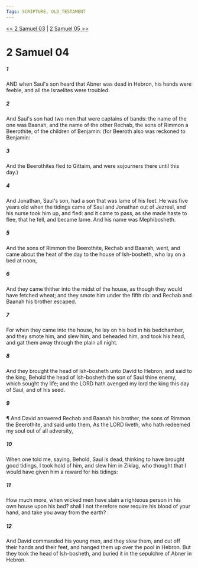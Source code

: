 ```yaml
---
Tags: SCRIPTURE, OLD_TESTAMENT
---
```


[<< 2 Samuel 03](OLD_TESTAMENT/10_2_Samuel/2_Samuel_03.md) | [2 Samuel 05 >>](OLD_TESTAMENT/10_2_Samuel/2_Samuel_05.md)

# 2 Samuel 04

##### 1

AND when Saul's son heard that Abner was dead in Hebron, his hands were feeble, and all the Israelites were troubled.

##### 2

And Saul's son had two men that were captains of bands: the name of the one was Baanah, and the name of the other Rechab, the sons of Rimmon a Beerothite, of the children of Benjamin: (for Beeroth also was reckoned to Benjamin:

##### 3

And the Beerothites fled to Gittaim, and were sojourners there until this day.)

##### 4

And Jonathan, Saul's son, had a son that was lame of his feet. He was five years old when the tidings came of Saul and Jonathan out of Jezreel, and his nurse took him up, and fled: and it came to pass, as she made haste to flee, that he fell, and became lame. And his name was Mephibosheth.

##### 5

And the sons of Rimmon the Beerothite, Rechab and Baanah, went, and came about the heat of the day to the house of Ish-bosheth, who lay on a bed at noon,

##### 6

And they came thither into the midst of the house, as though they would have fetched wheat; and they smote him under the fifth rib: and Rechab and Baanah his brother escaped.

##### 7

For when they came into the house, he lay on his bed in his bedchamber, and they smote him, and slew him, and beheaded him, and took his head, and gat them away through the plain all night.

##### 8

And they brought the head of Ish-bosheth unto David to Hebron, and said to the king, Behold the head of Ish-bosheth the son of Saul thine enemy, which sought thy life; and the LORD hath avenged my lord the king this day of Saul, and of his seed.

##### 9

¶ And David answered Rechab and Baanah his brother, the sons of Rimmon the Beerothite, and said unto them, As the LORD liveth, who hath redeemed my soul out of all adversity,

##### 10

When one told me, saying, Behold, Saul is dead, thinking to have brought good tidings, I took hold of him, and slew him in Ziklag, who thought that I would have given him a reward for his tidings:

##### 11

How much more, when wicked men have slain a righteous person in his own house upon his bed? shall I not therefore now require his blood of your hand, and take you away from the earth?

##### 12

And David commanded his young men, and they slew them, and cut off their hands and their feet, and hanged them up over the pool in Hebron. But they took the head of Ish-bosheth, and buried it in the sepulchre of Abner in Hebron.
